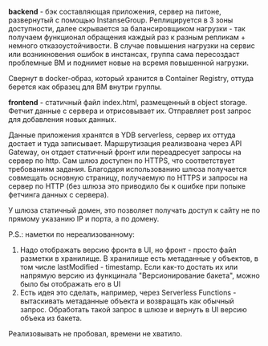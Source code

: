**backend** - бэк составляющая приложения, сервер на питоне, развернутый с помощью InstanseGroup.
Реплицируется в 3 зоны доступности, далее скрывается за балансировщиком нагрузки - так получаем функционал
обращения каждый раз к разным репликам + немного отказоустойчивости. В случае повышения нагрузки на сервис или 
возникновения ошибок в инстансах, группа сама пересоздаст проблемные ВМ и поднимет новые на всремя повышенной нагрузки.

Свернут в docker-образ, который хранится в Container Registry, оттуда берется как образец для ВМ внутри группы.


**frontend** - статичный файл index.html, размещенный в object storage. Фетчит данные с сервера и отрисовывает их. Отправляет post
запрос для добавления новых данных.


Данные приложения хранятся в YDB serverless, сервер их оттуда достает и туда записывает. Маршрутизация реализвоана через API Gateway,
он отдает статичный фронт или переадресует запросы на сервер по http. Сам шлюз доступен по HTTPS, что соответствует требованиям задания.
Благодаря использованию шлюза получается совмещать основную страницу, получаемую по HTTPS и запросы на сервер по HTTP (без шлюза это
приводило бы к ошибке при попыке фетчинга данных с сервера).

У шлюза статичный домен, это позволяет получать доступ к сайту не по прямому указанию IP и порта, а по домену.

P.S.: наметки по нереализованному:
1. Надо отображать версию фронта в UI, но фронт - просто файл разметки в хранилище. В хранилище есть метаданные у объектов, в том числе
lastModified - timestamp. Если как-то достать их или напрямую версию из функцинала "Версионирование бакета", можно было бы отображать его в UI
2. Есть идея это сделать, например, через Serverless Functions - вытаскивать метаданные объекта и возвращать как обычный запрос. 
Обработать такой запрос в шлюзе и вернуть в UI версию объека из бакета.

Реализовывать не пробовал, времени не хватило.